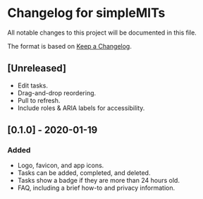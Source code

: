 # Changelog for simpleMITs

All notable changes to this project will be documented in this file.

The format is based on [Keep a Changelog](https://keepachangelog.com/en/1.0.0/).


## [Unreleased]
- Edit tasks.
- Drag-and-drop reordering.
- Pull to refresh.
- Include roles & ARIA labels for accessibility.

## [0.1.0] - 2020-01-19

### Added
- Logo, favicon, and app icons.
- Tasks can be added, completed, and deleted.
- Tasks show a badge if they are more than 24 hours old.
- FAQ, including a brief how-to and privacy information.

